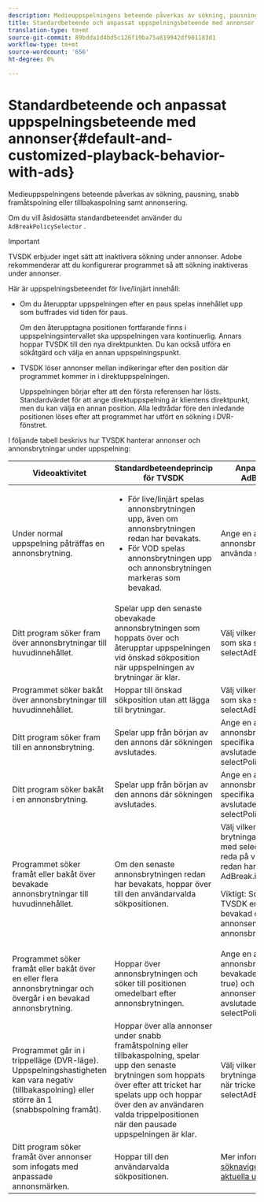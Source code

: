 ```yaml
---
description: Medieuppspelningens beteende påverkas av sökning, pausning, snabb framåtspolning eller tillbakaspolning samt annonsering.
title: Standardbeteende och anpassat uppspelningsbeteende med annonser
translation-type: tm+mt
source-git-commit: 89bdda1d4bd5c126f19ba75a819942df901183d1
workflow-type: tm+mt
source-wordcount: '656'
ht-degree: 0%

---
```



# Standardbeteende och anpassat uppspelningsbeteende med annonser{#default-and-customized-playback-behavior-with-ads}

Medieuppspelningens beteende påverkas av sökning, pausning, snabb framåtspolning eller tillbakaspolning samt annonsering.

Om du vill åsidosätta standardbeteendet använder du `AdBreakPolicySelector` .

>[!IMPORTANT]
>
>TVSDK erbjuder inget sätt att inaktivera sökning under annonser. Adobe rekommenderar att du konfigurerar programmet så att sökning inaktiveras under annonser.

Här är uppspelningsbeteendet för live/linjärt innehåll:

* Om du återupptar uppspelningen efter en paus spelas innehållet upp som buffrades vid tiden för paus.

   Om den återupptagna positionen fortfarande finns i uppspelningsintervallet ska uppspelningen vara kontinuerlig. Annars hoppar TVSDK till den nya direktpunkten. Du kan också utföra en sökåtgärd och välja en annan uppspelningspunkt.
* TVSDK löser annonser mellan indikeringar efter den position där programmet kommer in i direktuppspelningen.

   Uppspelningen börjar efter att den första referensen har lösts. Standardvärdet för att ange direktuppspelning är klientens direktpunkt, men du kan välja en annan position. Alla ledtrådar före den inledande positionen löses efter att programmet har utfört en sökning i DVR-fönstret.

I följande tabell beskrivs hur TVSDK hanterar annonser och annonsbrytningar under uppspelning:

<table id="table_466538B1C2A646B89EB4F9AA111203BE"> 
 <thead> 
  <tr> 
   <th colname="col1" class="entry"> Videoaktivitet </th> 
   <th colname="col2" class="entry"> Standardbeteendeprincip för TVSDK </th> 
   <th colname="col3" class="entry">Anpassning tillgänglig via <span class="codeph"> AdBreakPolicySelector </span> </th> 
  </tr>
 </thead>
 <tbody> 
  <tr> 
   <td colname="col1"> Under normal uppspelning påträffas en annonsbrytning. </td> 
   <td colname="col2"> 
    <ul id="ul_10D2638676EA4ADDA718E61BD4FDC1D2"> 
     <li id="li_D5CC30F063934C738971E2E8AF00C137"> För live/linjärt spelas annonsbrytningen upp, även om annonsbrytningen redan har bevakats. </li> 
     <li id="li_D962C0938DA74186AE99D117E5A74E38">För VOD spelas annonsbrytningen upp och annonsbrytningen markeras som bevakad. </li> 
    </ul> </td> 
   <td colname="col3">Ange en annan princip för annonsbrytningen genom att använda <span class="codeph"> selectPolicyForAdBreak</span>. </td> 
  </tr> 
  <tr> 
   <td colname="col1"> Ditt program söker fram över annonsbrytningar till huvudinnehållet. </td> 
   <td colname="col2"> Spelar upp den senaste obevakade annonsbrytningen som hoppats över och återupptar uppspelningen vid önskad sökposition när uppspelningen av brytningar är klar. </td> 
   <td colname="col3">Välj vilken överhoppad brytning som ska spelas upp med <span class="codeph"> selectAdBreaksToPlay</span>. </td> 
  </tr> 
  <tr> 
   <td colname="col1"> Programmet söker bakåt över annonsbrytningar till huvudinnehållet. </td> 
   <td colname="col2"> Hoppar till önskad sökposition utan att lägga till brytningar. </td> 
   <td colname="col3">Välj vilken överhoppad brytning som ska spelas upp med <span class="codeph"> selectAdBreaksToPlay</span>.                      </td> 
  </tr> 
  <tr> 
   <td colname="col1"> Ditt program söker fram till en annonsbrytning. </td> 
   <td colname="col2"> Spelar upp från början av den annons där sökningen avslutades. </td> 
   <td colname="col3">Ange en annan annonspolicy för annonsbrytningen och för den specifika annonsen där sökningen avslutades med <span class="codeph"> selectPolicyForSeekIntoAd</span>. </td> 
  </tr> 
  <tr> 
   <td colname="col1"> Ditt program söker bakåt i en annonsbrytning. </td> 
   <td colname="col2"> Spelar upp från början av den annons där sökningen avslutades. </td> 
   <td colname="col3">Ange en annan annonsprincip för annonsbrytningen och för den specifika annons som sökningen avslutades i med <span class="codeph"> selectPolicyForSeekIntoAd</span>. </td> 
  </tr> 
  <tr> 
   <td colname="col1"> Programmet söker framåt eller bakåt över bevakade annonsbrytningar till huvudinnehållet. </td> 
   <td colname="col2"> Om den senaste annonsbrytningen redan har bevakats, hoppar över till den användarvalda sökpositionen. </td> 
   <td colname="col3">Välj vilken av de överhoppade brytningarna som ska spelas upp med <span class="codeph"> selectAdBreaksToPlay</span> och ta reda på vilka brytningar som redan har bevakats med <span class="codeph"> AdBreak.isWatched</span>. <p>Viktigt:  Som standard markerar TVSDK en annonsbrytning som bevakad direkt efter att den första annonsen har öppnats i annonsbrytningen. </p> </td> 
  </tr> 
  <tr> 
   <td colname="col1"> Programmet söker framåt eller bakåt över en eller flera annonsbrytningar och övergår i en bevakad annonsbrytning. </td> 
   <td colname="col2"> Hoppar över annonsbrytningen och söker till positionen omedelbart efter annonsbrytningen. </td> 
   <td colname="col3">Ange en annan annonspolicy för annonsbrytningen (med den bevakade statusen inställd på true) och för den specifika annonsen där sökningen avslutades med <span class="codeph"> selectPolicyForSeekIntoAd</span>. </td> 
  </tr> 
  <tr> 
   <td colname="col1"> Programmet går in i trippelläge (DVR-läge). Uppspelningshastigheten kan vara negativ (tillbakaspolning) eller större än 1 (snabbspolning framåt). </td> 
   <td colname="col2"> Hoppar över alla annonser under snabb framåtspolning eller tillbakaspolning, spelar upp den senaste brytningen som hoppats över efter att tricket har spelats upp och hoppar över den av användaren valda trippelpositionen när den pausade uppspelningen är klar. </td> 
   <td colname="col3">Välj vilken av de överhoppade brytningarna som ska spelas upp när tricket slutar med <span class="codeph"> selectAdBreaksToPlay</span>. </td> 
  </tr> 
  <tr> 
   <td colname="col1"> Ditt program söker framåt över annonser som infogats med anpassade annonsmärken. </td> 
   <td colname="col2"> Hoppar till den användarvalda sökpositionen. </td> 
   <td colname="col3">Mer information finns i <a href="../../tvsdk-2.7-for-android/content-playback-options/ui-configure/t-psdk-android-2.7-ui-seek-scrub-bar-display.md" format="dita" scope="local"> Visa ett söknavigeringsfält med den aktuella uppspelningspositionen..</a> </td> 
  </tr> 
 </tbody> 
</table>